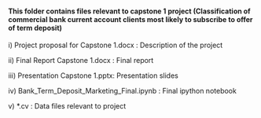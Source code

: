 
#### This folder contains files relevant to capstone 1 project (Classification of commercial bank current account clients most likely to subscribe to offer of term deposit)

i) Project proposal for Capstone 1.docx : Description of the project

ii) Final Report Capstone 1.docx : Final report 

iii) Presentation Capstone 1.pptx: Presentation slides 

iv) Bank_Term_Deposit_Marketing_Final.ipynb : Final ipython notebook 

v) *.cv : Data files relevant to project


